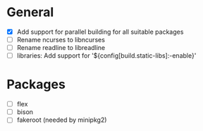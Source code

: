 # General
- [x] Add support for parallel building for all suitable packages
- [ ] Rename ncurses to libncurses
- [ ] Rename readline to libreadline
- [ ] libraries: Add support for '${config[build.static-libs]:-enable}'

# Packages
- [ ] flex
- [ ] bison
- [ ] fakeroot (needed by minipkg2)
